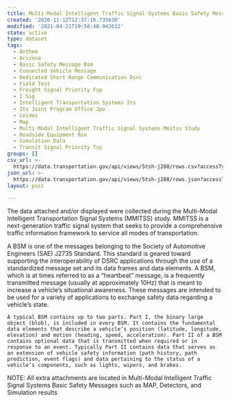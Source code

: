 ```yaml
---
title: Multi-Modal Intelligent Traffic Signal Systems Basic Safety Message
created: '2020-11-12T12:37:16.735630'
modified: '2021-04-21T19:50:40.942632'
state: active
type: dataset
tags:
  - Anthem
  - Arizona
  - Basic Safety Message Bsm
  - Connected Vehicle Message
  - Dedicated Short Range Communication Dsrc
  - Field Test
  - Freight Signal Priority Fsp
  - I Sig
  - Intelligent Transportation Systems Its
  - Its Joint Program Office Jpo
  - Leidos
  - Map
  - Multi Modal Intelligent Traffic Signal Systems Mmitss Study
  - Roadside Equipment Rse
  - Simulation Data
  - Transit Signal Priority Tsp
groups: []
csv_url: >-
  https://data.transportation.gov/api/views/5tsh-j288/rows.csv?accessType=DOWNLOAD
json_url: >-
  https://data.transportation.gov/api/views/5tsh-j288/rows.json?accessType=DOWNLOAD
layout: post

---
```

The data attached and/or displayed were collected during the Multi-Modal Intelligent Transportation Signal Systems (MMITSS) study. MMITSS is a next-generation traffic signal system that seeks to provide a comprehensive traffic information framework to service all modes of transportation.

A BSM is one of the messages belonging to the Society of Automotive Engineers (SAE) J2735 Standard. This standard is geared toward supporting the interoperability of DSRC applications through the use of a standardized message set and its data frames and data elements. A BSM, which is at times referred to as a “heartbeat” message, is a frequently transmitted message (usually at approximately 10Hz) that is meant to increase a vehicle’s situational awareness. These messages are intended to be used for a variety of applications to exchange safety data regarding a vehicle’s state. 

	A typical BSM contains up to two parts. Part I, the binary large object (blob), is included in every BSM. It contains the fundamental data elements that describe a vehicle’s position (latitude, longitude, elevation) and motion (heading, speed, acceleration). Part II of a BSM contains optional data that is transmitted when required or in response to an event. Typically Part II contains data that serves as an extension of vehicle safety information (path history, path prediction, event flags) and data pertaining to the status of a vehicle’s components, such as lights, wipers, and brakes. 

NOTE: All extra attachments are located in Multi-Modal Intelligent Traffic Signal Systems Basic Safety Messages such as MAP, Detectors, and Simulation results

